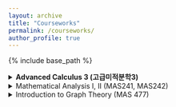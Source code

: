 ```yaml
---
layout: archive
title: "Courseworks"
permalink: /courseworks/
author_profile: true
---
```


{% include base_path %}

<details>
    <summary><b>Advanced Calculus 3 (고급미적분학3)</b></summary>

* Note
	* This supplementary material was written when I was 2nd grade highschool (KSA) student. Lectures for this course were super fast and omitted some details, so I wrote a detail proofs on important theorem in calculus, filling those gaps in the lectures.
	* Feel free to correct me!
* Info
	* Textbook: Vector Calculus, by Jerrold E. Marsden, Anthony Tromba
	* Year: 2013 Spring  
	* [Missing Proofs in Advanced Calculus 3](https://drive.google.com/open?id=0B6xP1i3eFA8EWW9EeUxIaENOYWM)
</details>
<details>
    <summary>Mathematical Analysis I, II (MAS241, MAS242)</summary>

ㅁ
</details>
<details>
    <summary>Introduction to Graph Theory (MAS 477)</summary>

ㅁ
</details>